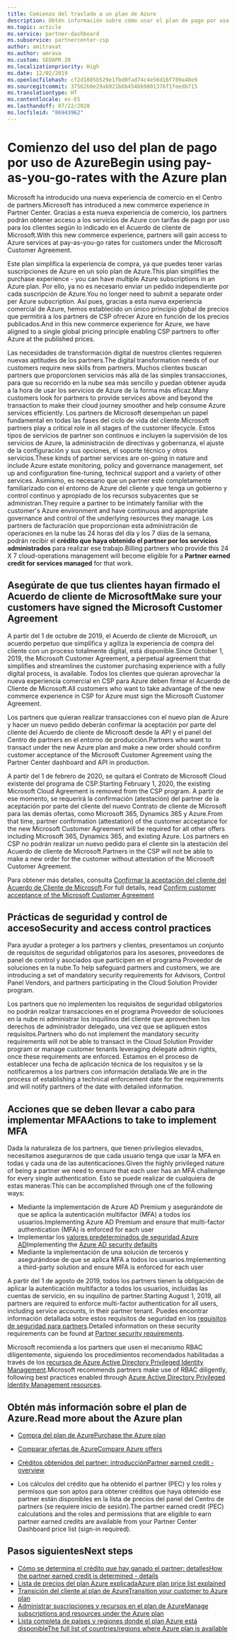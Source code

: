 ```yaml
---
title: Comienzo del traslado a un plan de Azure
description: Obtén información sobre cómo usar el plan de pago por uso de Azure, incluidos los primeros pasos, las precauciones de seguridad y cómo empezar.
ms.topic: article
ms.service: partner-dashboard
ms.subservice: partnercenter-csp
author: amitravat
ms.author: amrava
ms.custom: SEOAPR.20
ms.localizationpriority: High
ms.date: 12/02/2019
ms.openlocfilehash: cf2d1085b529e1fbd0fad74c4e56d16f789a48e9
ms.sourcegitcommit: 37562b0e29ab921b6b454bb9801376f1feedb715
ms.translationtype: HT
ms.contentlocale: es-ES
ms.lasthandoff: 07/22/2020
ms.locfileid: "86943962"
---
```

# <a name="begin-using-pay-as-you-go-rates-with-the-azure-plan"></a><span data-ttu-id="e3cd8-103">Comienzo del uso del plan de pago por uso de Azure</span><span class="sxs-lookup"><span data-stu-id="e3cd8-103">Begin using pay-as-you-go-rates with the Azure plan</span></span>

<span data-ttu-id="e3cd8-104">Microsoft ha introducido una nueva experiencia de comercio en el Centro de partners.</span><span class="sxs-lookup"><span data-stu-id="e3cd8-104">Microsoft has introduced a new commerce experience in Partner Center.</span></span>  <span data-ttu-id="e3cd8-105">Gracias a esta nueva experiencia de comercio, los partners podrán obtener acceso a los servicios de Azure con tarifas de pago por uso para los clientes según lo indicado en el Acuerdo de cliente de Microsoft.</span><span class="sxs-lookup"><span data-stu-id="e3cd8-105">With this new commerce experience, partners will gain access to Azure services at pay-as-you-go rates for customers under the Microsoft Customer Agreement.</span></span>

<span data-ttu-id="e3cd8-106">Este plan simplifica la experiencia de compra, ya que puedes tener varias suscripciones de Azure en un solo plan de Azure.</span><span class="sxs-lookup"><span data-stu-id="e3cd8-106">This plan simplifies the purchase experience - you can have multiple Azure subscriptions in an Azure plan.</span></span> <span data-ttu-id="e3cd8-107">Por ello, ya no es necesario enviar un pedido independiente por cada suscripción de Azure.</span><span class="sxs-lookup"><span data-stu-id="e3cd8-107">You no longer need to submit a separate order per Azure subscription.</span></span> <span data-ttu-id="e3cd8-108">Así pues, gracias a esta nueva experiencia comercial de Azure, hemos establecido un único principio global de precios que permitirá a los partners de CSP ofrecer Azure en función de los precios publicados.</span><span class="sxs-lookup"><span data-stu-id="e3cd8-108">And in this new commerce experience for Azure, we have aligned to a single global pricing principle enabling CSP partners to offer Azure at the published prices.</span></span>

<span data-ttu-id="e3cd8-109">Las necesidades de transformación digital de nuestros clientes requieren nuevas aptitudes de los partners.</span><span class="sxs-lookup"><span data-stu-id="e3cd8-109">The digital transformation needs of our customers require new skills from partners.</span></span> <span data-ttu-id="e3cd8-110">Muchos clientes buscan partners que proporcionen servicios más allá de las simples transacciones, para que su recorrido en la nube sea más sencillo y puedan obtener ayuda a la hora de usar los servicios de Azure de la forma más eficaz.</span><span class="sxs-lookup"><span data-stu-id="e3cd8-110">Many customers look for partners to provide services above and beyond the transaction to make their cloud journey smoother and help consume Azure services efficiently.</span></span> <span data-ttu-id="e3cd8-111">Los partners de Microsoft desempeñan un papel fundamental en todas las fases del ciclo de vida del cliente.</span><span class="sxs-lookup"><span data-stu-id="e3cd8-111">Microsoft partners play a critical role in all stages of the customer lifecycle.</span></span> <span data-ttu-id="e3cd8-112">Estos tipos de servicios de partner son continuos e incluyen la supervisión de los servicios de Azure, la administración de directivas y gobernanza, el ajuste de la configuración y sus opciones, el soporte técnico y otros servicios.</span><span class="sxs-lookup"><span data-stu-id="e3cd8-112">These kinds of partner services are on-going in nature and include Azure estate monitoring, policy and governance management, set up and configuration fine-tuning, technical support and a variety of other services.</span></span> <span data-ttu-id="e3cd8-113">Asimismo, es necesario que un partner esté completamente familiarizado con el entorno de Azure del cliente y que tenga un gobierno y control continuo y apropiado de los recursos subyacentes que se administran.</span><span class="sxs-lookup"><span data-stu-id="e3cd8-113">They require a partner to be intimately familiar with the customer's Azure environment and have continuous and appropriate governance and control of the underlying resources they manage.</span></span> <span data-ttu-id="e3cd8-114">Los partners de facturación que proporcionan esta administración de operaciones en la nube las 24 horas del día y los 7 días de la semana, podrán recibir el **crédito que haya obtenido el partner por los servicios administrados** para realizar ese trabajo.</span><span class="sxs-lookup"><span data-stu-id="e3cd8-114">Billing partners who provide this 24 X 7 cloud-operations management will become eligible for a **Partner earned credit for services managed** for that work.</span></span>

## <a name="make-sure-your-customers-have-signed-the-microsoft-customer-agreement"></a><span data-ttu-id="e3cd8-115">Asegúrate de que tus clientes hayan firmado el Acuerdo de cliente de Microsoft</span><span class="sxs-lookup"><span data-stu-id="e3cd8-115">Make sure your customers have signed the Microsoft Customer Agreement</span></span>

<span data-ttu-id="e3cd8-116">A partir del 1 de octubre de 2019, el Acuerdo de cliente de Microsoft, un acuerdo perpetuo que simplifica y agiliza la experiencia de compra del cliente con un proceso totalmente digital, está disponible.</span><span class="sxs-lookup"><span data-stu-id="e3cd8-116">Since October 1, 2019, the Microsoft Customer Agreement, a perpetual agreement that simplifies and streamlines the customer purchasing experience with a fully digital process, is available.</span></span> <span data-ttu-id="e3cd8-117">Todos los clientes que quieran aprovechar la nueva experiencia comercial en CSP para Azure deben firmar el Acuerdo de Cliente de Microsoft.</span><span class="sxs-lookup"><span data-stu-id="e3cd8-117">All customers who want to take advantage of the new commerce experience in CSP for Azure must sign the Microsoft Customer Agreement.</span></span>

<span data-ttu-id="e3cd8-118">Los partners que quieran realizar transacciones con el nuevo plan de Azure y hacer un nuevo pedido deberán confirmar la aceptación por parte del cliente del Acuerdo de cliente de Microsoft desde la API y el panel del Centro de partners en el entorno de producción.</span><span class="sxs-lookup"><span data-stu-id="e3cd8-118">Partners who want to transact under the new Azure plan and make a new order should confirm customer acceptance of the Microsoft Customer Agreement using the Partner Center dashboard and API in production.</span></span>

<span data-ttu-id="e3cd8-119">A partir del 1 de febrero de 2020, se quitará el Contrato de Microsoft Cloud existente del programa de CSP.</span><span class="sxs-lookup"><span data-stu-id="e3cd8-119">Starting February 1, 2020, the existing Microsoft Cloud Agreement is removed from the CSP program.</span></span> <span data-ttu-id="e3cd8-120">A partir de ese momento, se requerirá la confirmación (atestación) del partner de la aceptación por parte del cliente del nuevo Contrato de cliente de Microsoft para las demás ofertas, como Microsoft 365, Dynamics 365 y Azure.</span><span class="sxs-lookup"><span data-stu-id="e3cd8-120">From that time, partner confirmation (attestation) of the customer acceptance for the new Microsoft Customer Agreement will be required for all other offers including Microsoft 365, Dynamics 365, and existing Azure.</span></span> <span data-ttu-id="e3cd8-121">Los partners en CSP no podrán realizar un nuevo pedido para el cliente sin la atestación del Acuerdo de cliente de Microsoft.</span><span class="sxs-lookup"><span data-stu-id="e3cd8-121">Partners in the CSP will not be able to make a new order for the customer without attestation of the Microsoft Customer Agreement.</span></span>

<span data-ttu-id="e3cd8-122">Para obtener más detalles, consulta [Confirmar la aceptación del cliente del Acuerdo de Cliente de Microsoft](confirm-customer-agreement.md).</span><span class="sxs-lookup"><span data-stu-id="e3cd8-122">For full details, read [Confirm customer acceptance of the Microsoft Customer Agreement](confirm-customer-agreement.md)</span></span>

## <a name="security-and-access-control-practices"></a><span data-ttu-id="e3cd8-123">Prácticas de seguridad y control de acceso</span><span class="sxs-lookup"><span data-stu-id="e3cd8-123">Security and access control practices</span></span>

<span data-ttu-id="e3cd8-124">Para ayudar a proteger a los partners y clientes, presentamos un conjunto de requisitos de seguridad obligatorios para los asesores, proveedores de panel de control y asociados que participen en el programa Proveedor de soluciones en la nube.</span><span class="sxs-lookup"><span data-stu-id="e3cd8-124">To help safeguard partners and customers, we are introducing a set of mandatory security requirements for Advisors, Control Panel Vendors, and partners participating in the Cloud Solution Provider program.</span></span>

<span data-ttu-id="e3cd8-125">Los partners que no implementen los requisitos de seguridad obligatorios no podrán realizar transacciones en el programa Proveedor de soluciones en la nube ni administrar los inquilinos del cliente que aprovechen los derechos de administrador delegado, una vez que se apliquen estos requisitos.</span><span class="sxs-lookup"><span data-stu-id="e3cd8-125">Partners who do not implement the mandatory security requirements will not be able to transact in the Cloud Solution Provider program or manage customer tenants leveraging delegate admin rights, once these requirements are enforced.</span></span> <span data-ttu-id="e3cd8-126">Estamos en el proceso de establecer una fecha de aplicación técnica de los requisitos y se la notificaremos a los partners con información detallada.</span><span class="sxs-lookup"><span data-stu-id="e3cd8-126">We are in the process of establishing a technical enforcement date for the requirements and will notify partners of the date with detailed information.</span></span>

## <a name="actions-to-take-to-implement-mfa"></a><span data-ttu-id="e3cd8-127">Acciones que se deben llevar a cabo para implementar MFA</span><span class="sxs-lookup"><span data-stu-id="e3cd8-127">Actions to take to implement MFA</span></span>

<span data-ttu-id="e3cd8-128">Dada la naturaleza de los partners, que tienen privilegios elevados, necesitamos asegurarnos de que cada usuario tenga que usar la MFA en todas y cada una de las autenticaciones.</span><span class="sxs-lookup"><span data-stu-id="e3cd8-128">Given the highly privileged nature of being a partner we need to ensure that each user has an MFA challenge for every single authentication.</span></span> <span data-ttu-id="e3cd8-129">Esto se puede realizar de cualquiera de estas maneras:</span><span class="sxs-lookup"><span data-stu-id="e3cd8-129">This can be accomplished through one of the following ways:</span></span>

- <span data-ttu-id="e3cd8-130">Mediante la implementación de Azure AD Premium y asegurándote de que se aplica la autenticación multifactor (MFA) a todos los usuarios.</span><span class="sxs-lookup"><span data-stu-id="e3cd8-130">Implementing Azure AD Premium and ensure that multi-factor authentication (MFA) is enforced for each user</span></span>
- <span data-ttu-id="e3cd8-131">Implementar los [valores predeterminados de seguridad Azure AD](https://docs.microsoft.com/azure/active-directory/conditional-access/concept-conditional-access-security-defaults)</span><span class="sxs-lookup"><span data-stu-id="e3cd8-131">Implementing the [Azure AD security defaults](https://docs.microsoft.com/azure/active-directory/conditional-access/concept-conditional-access-security-defaults)</span></span>
- <span data-ttu-id="e3cd8-132">Mediante la implementación de una solución de terceros y asegurándose de que se aplica MFA a todos los usuarios.</span><span class="sxs-lookup"><span data-stu-id="e3cd8-132">Implementing a third-party solution and ensure MFA is enforced for each user</span></span>

<span data-ttu-id="e3cd8-133">A partir del 1 de agosto de 2019, todos los partners tienen la obligación de aplicar la autenticación multifactor a todos los usuarios, incluidas las cuentas de servicio, en su inquilino de partner.</span><span class="sxs-lookup"><span data-stu-id="e3cd8-133">Starting August 1, 2019, all partners are required to enforce multi-factor authentication for all users, including service accounts, in their partner tenant.</span></span> <span data-ttu-id="e3cd8-134">Puedes encontrar información detallada sobre estos requisitos de seguridad en los [requisitos de seguridad para partners](partner-security-requirements.md).</span><span class="sxs-lookup"><span data-stu-id="e3cd8-134">Detailed information on these security requirements can be found at [Partner security requirements](partner-security-requirements.md).</span></span>

<span data-ttu-id="e3cd8-135">Microsoft recomienda a los partners que usen el mecanismo RBAC diligentemente, siguiendo los procedimientos recomendados habilitadas a través de los [recursos de Azure Active Directory Privileged Identity Management](https://docs.microsoft.com/azure/active-directory/privileged-identity-management/pim-configure).</span><span class="sxs-lookup"><span data-stu-id="e3cd8-135">Microsoft recommends partners make use of RBAC diligently, following best practices enabled through [Azure Active Directory Privileged Identity Management resources](https://docs.microsoft.com/azure/active-directory/privileged-identity-management/pim-configure).</span></span>

## <a name="read-more-about-the-azure-plan"></a><span data-ttu-id="e3cd8-136">Obtén más información sobre el plan de Azure.</span><span class="sxs-lookup"><span data-stu-id="e3cd8-136">Read more about the Azure plan</span></span>

- [<span data-ttu-id="e3cd8-137">Compra del plan de Azure</span><span class="sxs-lookup"><span data-stu-id="e3cd8-137">Purchase the Azure plan</span></span>](purchase-azure-plan.md)

- [<span data-ttu-id="e3cd8-138">Comparar ofertas de Azure</span><span class="sxs-lookup"><span data-stu-id="e3cd8-138">Compare Azure offers</span></span>](compare-azure-offers.md)

- [<span data-ttu-id="e3cd8-139">Créditos obtenidos del partner: introducción</span><span class="sxs-lookup"><span data-stu-id="e3cd8-139">Partner earned credit - overview</span></span>](partner-earned-credit.md)

- <span data-ttu-id="e3cd8-140">Los cálculos del crédito que ha obtenido el partner (PEC) y los roles y permisos que son aptos para obtener créditos que haya obtenido ese partner están disponibles en la lista de precios del panel del Centro de partners (se requiere inicio de sesión).</span><span class="sxs-lookup"><span data-stu-id="e3cd8-140">The partner earned credit (PEC) calculations and the roles and permissions that are eligible to earn partner earned credits are available from your Partner Center Dashboard price list (sign-in required).</span></span>

## <a name="next-steps"></a><span data-ttu-id="e3cd8-141">Pasos siguientes</span><span class="sxs-lookup"><span data-stu-id="e3cd8-141">Next steps</span></span> 

- [<span data-ttu-id="e3cd8-142">Cómo se determina el crédito que hay ganado el partner: detalles</span><span class="sxs-lookup"><span data-stu-id="e3cd8-142">How the partner earned credit is determined - details</span></span>](partner-earned-credit-explanation.md)
- [<span data-ttu-id="e3cd8-143">Lista de precios del plan Azure explicada</span><span class="sxs-lookup"><span data-stu-id="e3cd8-143">Azure plan price list explained</span></span>](azure-plan-price-list.md)
- [<span data-ttu-id="e3cd8-144">Transición del cliente al plan de Azure</span><span class="sxs-lookup"><span data-stu-id="e3cd8-144">Transition your customer to Azure plan</span></span>](azure-plan-transition.md)
- [<span data-ttu-id="e3cd8-145">Administrar suscripciones y recursos en el plan de Azure</span><span class="sxs-lookup"><span data-stu-id="e3cd8-145">Manage subscriptions and resources under the Azure plan</span></span>](azure-plan-manage.md)
- [<span data-ttu-id="e3cd8-146">Lista completa de países y regiones donde el plan Azure está disponible</span><span class="sxs-lookup"><span data-stu-id="e3cd8-146">The full list of countries/regions where Azure plan is available</span></span>](https://query.prod.cms.rt.microsoft.com/cms/api/am/binary/RE3QN0x)
